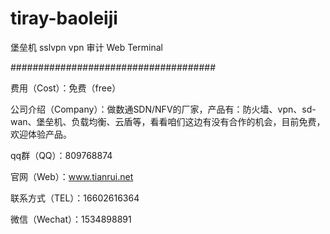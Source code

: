 # tiray-baoleiji
堡垒机 sslvpn vpn 审计 Web Terminal


#####################################

费用（Cost）：免费（free）

公司介绍（Company）：做数通SDN/NFV的厂家，产品有：防火墙、vpn、sd-wan、堡垒机、负载均衡、云盾等，看看咱们这边有没有合作的机会，目前免费，欢迎体验产品。

qq群（QQ）：809768874

官网（Web）：www.tianrui.net

联系方式（TEL）：16602616364

微信（Wechat）：1534898891
